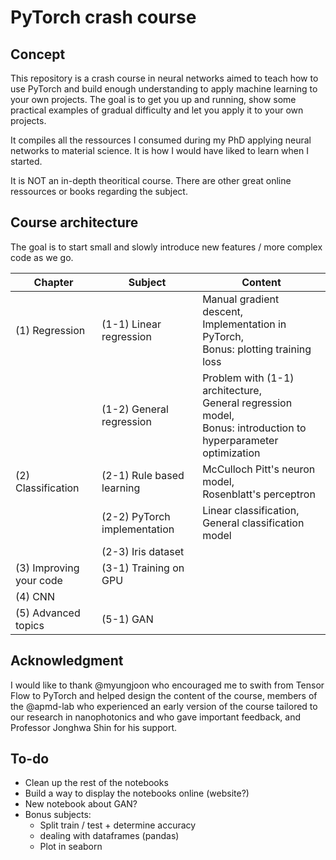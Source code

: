 # PyTorch crash course

## Concept

This repository is a crash course in neural networks aimed to teach how to use PyTorch and build enough understanding to apply machine learning to your own projects.
The goal is to get you up and running, show some practical examples of gradual difficulty and let you apply it to your own projects. 

It compiles all the ressources I consumed during my PhD applying neural networks to material science. It is how I would have liked to learn when I started. 

It is NOT an in-depth theoritical course. There are other great online ressources or books regarding the subject. 

## Course architecture

The goal is to start small and slowly introduce new features / more complex code as we go.

| Chapter | Subject | Content |
|---|---|---|
| (1) Regression | (1-1) Linear regression | Manual gradient descent,<br>Implementation in PyTorch,<br>Bonus: plotting training loss |
| | (1-2) General regression | Problem with (1-1) architecture,<br>General regression model,<br>Bonus: introduction to hyperparameter optimization |
| (2) Classification | (2-1) Rule based learning |McCulloch Pitt's neuron model,<br>Rosenblatt's perceptron |
| | (2-2) PyTorch implementation | Linear classification,<br>General classification model |
| | (2-3) Iris dataset | |
| (3) Improving your code | (3-1) Training on GPU | |
| (4) CNN | | |
| (5) Advanced topics | (5-1) GAN | |

## Acknowledgment

I would like to thank @myungjoon who encouraged me to swith from Tensor Flow to PyTorch and helped design the content of the course, members of the @apmd-lab who experienced an early version of the course tailored to our research in nanophotonics and who gave important feedback, and Professor Jonghwa Shin for his support. 

## To-do

* Clean up the rest of the notebooks
* Build a way to display the notebooks online (website?)
* New notebook about GAN?
* Bonus subjects:
    * Split train / test + determine accuracy
    * dealing with dataframes (pandas)
    * Plot in seaborn
